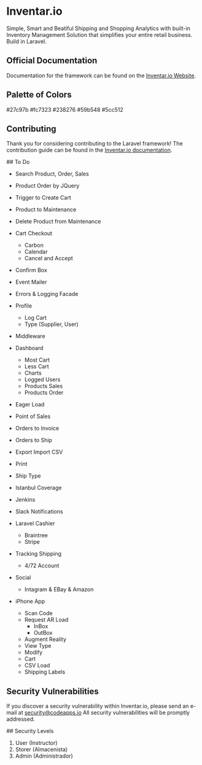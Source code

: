 # Inventar.io

Simple, Smart and Beatiful Shipping and Shopping Analytics with built-in Inventory Management Solution that simplifies your entire retail business. Build in Laravel.

## Official Documentation

Documentation for the framework can be found on the [Inventar.io Website](http://inventar.io/docs).

## Palette of Colors

#27c97b
#fc7323
#238276
#59b548
#5cc512

## Contributing

Thank you for considering contributing to the Laravel framework! The contribution guide can be found in the [Inventar.io documentation](http://inventar.io/docs/contributions).

## To Do
- Search Product, Order, Sales
- Product Order by JQuery
- Trigger to Create Cart
- Product to Maintenance
- Delete Product from Maintenance
- Cart Checkout
  - Carbon  
  - Calendar
  - Cancel and Accept
- Confirm Box
- Event Mailer

- Errors & Logging Facade
- Profile
  - Log Cart
  - Type (Supplier, User)
- Middleware
- Dashboard
  - Most Cart
  - Less Cart
  - Charts
  - Logged Users
  - Products Sales
  - Products Order
- Eager Load
- Point of Sales
- Orders to Invoice
- Orders to Ship
- Export Import CSV
- Print
- Ship Type
- Istanbul Coverage
- Jenkins
- Slack Notifications
- Laravel Cashier
  - Braintree
  - Stripe
- Tracking Shipping
  - 4/72 Account
- Social
  - Intagram & EBay & Amazon
- iPhone App
  - Scan Code
  - Request AR Load
    - InBox
    - OutBox
  - Augment Reality
  - View Type
  - Modify
  - Cart
  - CSV Load
  - Shipping Labels

## Security Vulnerabilities

If you discover a security vulnerability within Inventar.io, please send an e-mail at security@codeapps.io All security vulnerabilities will be promptly addressed.

## Security Levels

1. User (Instructor)
2. Storer (Almacenista)
3. Admin (Administrador)
